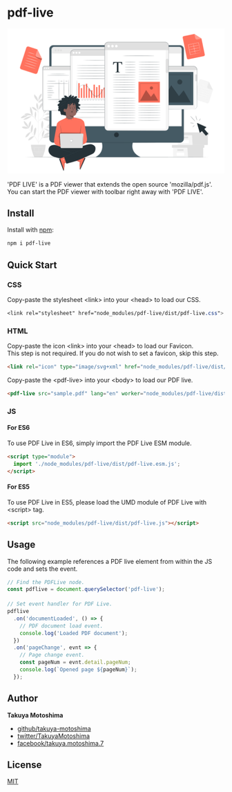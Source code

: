 # pdf-live
![heading](heading.svg)

'PDF LIVE' is a PDF viewer that extends the open source 'mozilla/pdf.js'. You can start the PDF viewer with toolbar right away with 'PDF LIVE'.

<div style="page-break-before: always;"></div>

## Install
Install with [npm](https://www.npmjs.com/):
```sh
npm i pdf-live
```

## Quick Start

### CSS
Copy-paste the stylesheet &lt;link&gt; into your &lt;head&gt; to load our CSS.
```css
<link rel="stylesheet" href="node_modules/pdf-live/dist/pdf-live.css">
```

### HTML
Copy-paste the icon &lt;link&gt; into your &lt;head&gt; to load our Favicon.  
This step is not required. If you do not wish to set a favicon, skip this step.
```html
<link rel="icon" type="image/svg+xml" href="node_modules/pdf-live/dist/favicon.svg">
```

Copy-paste the &lt;pdf-live&gt; into your &lt;body&gt; to load our PDF live.
```html
<pdf-live src="sample.pdf" lang="en" worker="node_modules/pdf-live/dist/pdf.worker.min.js"></pdf-live>
```

### JS
#### For ES6
To use PDF Live in ES6, simply import the PDF Live ESM module.
```html
<script type="module">
  import './node_modules/pdf-live/dist/pdf-live.esm.js';
</script>
```

#### For ES5
To use PDF Live in ES5, please load the UMD module of PDF Live with &lt;script&gt; tag.
```html
<script src="node_modules/pdf-live/dist/pdf-live.js"></script>
```

## Usage
The following example references a PDF live element from within the JS code and sets the event.
```js
// Find the PDFLive node.
const pdflive = document.querySelector('pdf-live');

// Set event handler for PDF Live.
pdflive
  .on('documentLoaded', () => {
    // PDF document load event.
    console.log('Loaded PDF document');
  })
  .on('pageChange', evnt => {
    // Page change event.
    const pageNum = evnt.detail.pageNum;
    console.log(`Opened page ${pageNum}`);
  });
```

## Author
**Takuya Motoshima**

* [github/takuya-motoshima](https://github.com/takuya-motoshima)
* [twitter/TakuyaMotoshima](https://twitter.com/TakuyaMotoshima)
* [facebook/takuya.motoshima.7](https://www.facebook.com/takuya.motoshima.7)

## License
[MIT](LICENSE)
